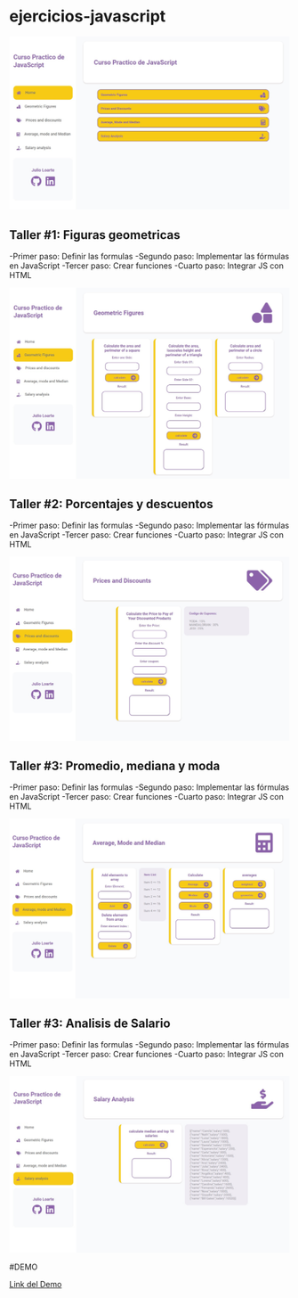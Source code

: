 # ejercicios-javascript

![Home](https://raw.githubusercontent.com/juliolh0686/ejercicios-javascript/main/home.jpg)

## Taller #1: Figuras geometricas

-Primer paso: Definir las formulas
-Segundo paso: Implementar las fórmulas en JavaScript
-Tercer paso: Crear funciones
-Cuarto paso: Integrar JS con HTML

![Home](https://raw.githubusercontent.com/juliolh0686/ejercicios-javascript/main/geometric.jpg)

## Taller #2: Porcentajes y descuentos

-Primer paso: Definir las formulas
-Segundo paso: Implementar las fórmulas en JavaScript
-Tercer paso: Crear funciones
-Cuarto paso: Integrar JS con HTML

![Home](https://raw.githubusercontent.com/juliolh0686/ejercicios-javascript/main/prices.jpg)

## Taller #3: Promedio, mediana y moda

-Primer paso: Definir las formulas
-Segundo paso: Implementar las fórmulas en JavaScript
-Tercer paso: Crear funciones
-Cuarto paso: Integrar JS con HTML 

![Home](https://raw.githubusercontent.com/juliolh0686/ejercicios-javascript/main/average.jpg)

## Taller #3: Analisis de Salario

-Primer paso: Definir las formulas
-Segundo paso: Implementar las fórmulas en JavaScript
-Tercer paso: Crear funciones
-Cuarto paso: Integrar JS con HTML 

![Home](https://raw.githubusercontent.com/juliolh0686/ejercicios-javascript/main/Salary.jpg)

#DEMO

[Link del Demo](https://www.julioloarte.com/proyectos/calculosjs/index.html)